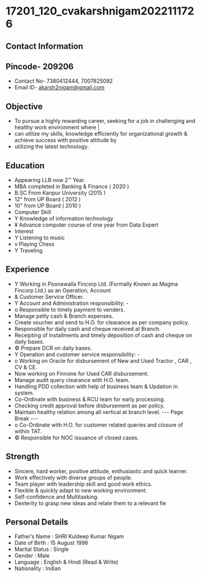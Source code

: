 # 17201_120_cvakarshnigam2022111726

## Contact Information



## Pincode- 209206

* Contact No- 7380412444, 7007825092
* Email ID- akarsh2nigam@gmail.com


## Objective

* To pursue a highly rewarding career, seeking for a job in challenging and healthy work environment where |
* can utilize my skills, knowledge efficiently for organizational growth & achieve success with positive attitude by
* utilizing the latest technology.


## Education

* Appearing LLB now 2™ Year.
* MBA completed in Banking & Finance ( 2020 )
* B.SC From Kanpur University (2015 )
* 12" from UP Board ( 2012 )
* 10" from UP Board ( 2010 )
* Computer Skill
* Y Knowledge of information technology
* ¥ Advance computer course of one year from Data Expert
* Interest
* Y Listening to music
* v Playing Chess
* Y Traveling


## Experience

* Y Working in Poonawalla Fincorp Ltd. (Formally Known as Magma Fincorp Ltd.) as an Operation, Account
* & Customer Service Officer.
* Y Account and Administration responsibility: -
* o Responsible to timely payment to venders.
* Manage petty cash & Branch expenses.
* Create voucher and send to H.O. for clearance as per company policy.
* Responsible for daily cash and cheque received at Branch.
* Receipting of installments and timely deposition of cash and cheque on daily bases.
* © Prepare DCR on daily bases.
* Y Operation and customer service responsibility: -
* o Working on Oracle for disbursement of New and Used Tractor , CAR , CV & CE.
* Now working on Finnone for Used CAR disbursement.
* Manage audit query clearance with H.O. team.
* Handling PDD collection with help of business team & Updation in system.
* Co-Ordinate with business & RCU team for early processing.
* Checking credit approval before disbursement as per policy.
* Maintain healthy relation among all vertical at branch level.
--- Page Break ---
* o Co-Ordinate with H.O. for customer related queries and closure of within TAT.
* © Responsible for NOC issuance of closed cases.


## Strength

* Sincere, hard worker, positive attitude, enthusiastic and quick learner.
* Work effectively with diverse groups of people.
* Team player with leadership skill and good work ethics.
* Flexible & quickly adapt to new working environment.
* Self-confidence and Multitasking.
* Dexterity to grasp new ideas and relate them to a relevant fie


## Personal Details

* Father’s Name : SHRI Kuldeep Kumar Nigam
* Date of Birth : 15 August 1996
* Marital Status : Single
* Gender : Male
* Language : English & Hindi (Read & Write)
* Nationality : Indian

